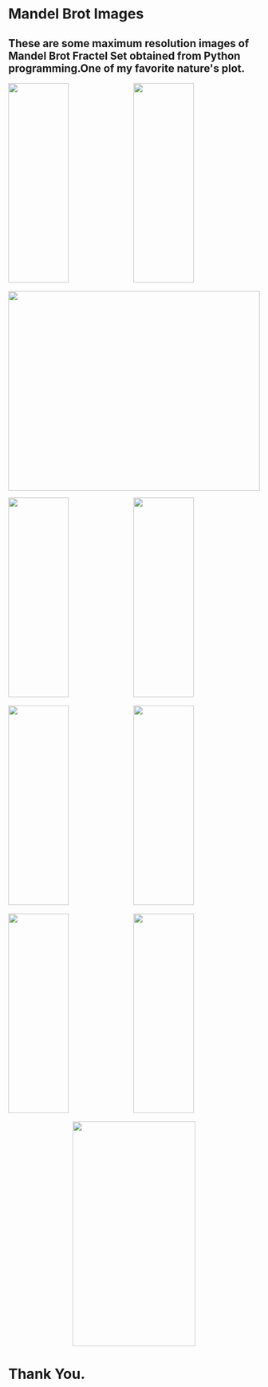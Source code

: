 # Mandel Brot Images

## These are some maximum resolution images of Mandel Brot Fractel Set obtained from Python programming.One of my favorite nature's plot.

<img height='400px' width='49%' src='https://user-images.githubusercontent.com/46626425/61553131-57a87a00-aa77-11e9-8108-3da4a71bd081.png'> <img height='400px' width='49%' src='https://user-images.githubusercontent.com/46626425/61553542-40b65780-aa78-11e9-9e2d-985bf4df1a6b.png'>

<img height='400px' width='100%' src='https://user-images.githubusercontent.com/46626425/61553632-752a1380-aa78-11e9-9248-10c7edda6132.png'>

<img height='400px' width='49%' src='https://user-images.githubusercontent.com/46626425/61553533-3eec9400-aa78-11e9-9c2e-305c632e91d8.png'> <img height='400px' width='49%' src='https://user-images.githubusercontent.com/46626425/61553543-40b65780-aa78-11e9-929e-5bbeaf1bad4c.png'>

<img height='400px' width='49%' src='https://user-images.githubusercontent.com/46626425/61553546-414eee00-aa78-11e9-9653-61a5248b3546.png'> <img height='400px' width='49%' src='https://user-images.githubusercontent.com/46626425/61553538-401dc100-aa78-11e9-90fd-5bb7285d5acc.png'>

<img height='400px' width='49%' src='https://user-images.githubusercontent.com/46626425/61553535-3f852a80-aa78-11e9-9b4a-3351a2db434f.png'> <img height='400px' width='49%' src='https://user-images.githubusercontent.com/46626425/61553534-3f852a80-aa78-11e9-8892-520015b445c3.png'>

<p align='center'>
<img height='450px' width='70%' src='https://user-images.githubusercontent.com/46626425/61553547-41e78480-aa78-11e9-85fc-c14629ae6369.png'>
</p>

# Thank You.
